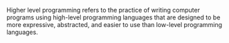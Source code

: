 Higher level programming refers to the practice of writing computer programs using high-level programming languages that are designed to be more expressive, abstracted, and easier to use than low-level programming languages.
